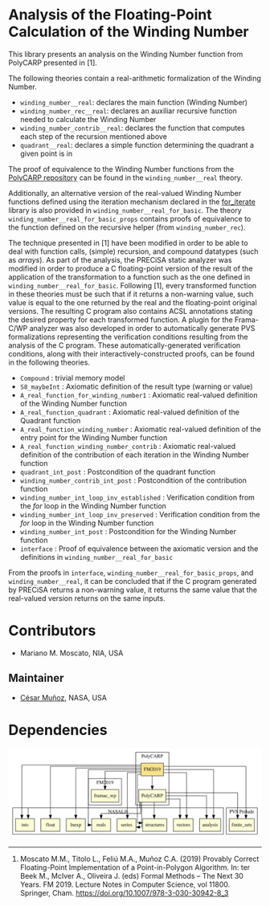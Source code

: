 # Analysis of the Floating-Point Calculation of the Winding Number 

This library presents an analysis on the Winding Number function from PolyCARP presented in [1].

The following theories contain a real-arithmetic formalization of the Winding Number.

* `winding_number__real`: declares the main function (Winding Number)
* `winding_number_rec__real`: declares an auxiliar recursive function needed to calculate the Winding Number
* `winding_number_contrib__real`: declares the function that computes each step of the recursion mentioned above
* `quadrant__real`: declares a simple function determining the quadrant a given point is in

The proof of equivalence to the Winding Number functions from the [PolyCARP repository] can be found in the `winding_number__real` theory.

Additionally, an alternative version of the real-valued Winding Number functions defined using the iteration mechanism declared in the [for_iterate] library is also provided in `winding_number__real_for_basic`. The theory `winding_number__real_for_basic_props` contains proofs of equivalence to the function defined on the recursive helper (from `winding_number_rec`).

The technique presented in [1] have been modified in order to be able to deal with function calls, (simple) recursion, and compound datatypes (such as _arrays_). As part of the analysis, the PRECiSA static analyzer was modified in order to produce a C floating-point version of the result of the application of the transformation to a function such as the one defined in `winding_number__real_for_basic`. Following [1], every transformed function in these theories must be such that if it returns a non-warning value, such value is equal to the one returned by the real and the floating-point original versions. The resulting C program also contains ACSL annotations stating the desired property for each transformed function. A plugin for the Frama-C/WP analyzer was also developed in order to automatically generate PVS formalizations representing the verification conditions resulting from the analysis of the C program. These automatically-generated verification conditions, along with their interactively-constructed proofs, can be found in the following theories.

* `Compound` : trivial memory model
* `S8_maybeInt` : Axiomatic definition of the result type (warning or value)
* `A_real_function_for_winding_number1` : Axiomatic real-valued definition of the Winding Number function
* `A_real_function_quadrant` : Axiomatic real-valued definition of the Quadrant function
* `A_real_function_winding_number` : Axiomatic real-valued definition of the entry point for the Winding Number function
* `A_real_function_winding_number_contrib` : Axiomatic real-valued definition of the contribution of each iteration in the Winding Number function
* `quadrant_int_post` : Postcondition of the quadrant function
* `winding_number_contrib_int_post` : Postcondition of the contribution function
* `winding_number_int_loop_inv_established` : Verification condition from the _for_ loop in the Winding Number function
* `winding_number_int_loop_inv_preserved` : Verification condition from the _for_ loop in the Winding Number function
* `winding_number_int_post` : Postcondition for the Winding Number function
* `interface` : Proof of equivalence between the axiomatic version and the definitions in `winding_number__real_for_basic`

From the proofs in `interface`,  `winding_number__real_for_basic_props`, and `winding_number__real`, it can be concluded that if the C program generated by PRECiSA returns a non-warning value, it returns the same value that the real-valued version returns on the same inputs.

# Contributors
* Mariano M. Moscato, NIA, USA

## Maintainer
* [César Muñoz](http://shemesh.larc.nasa.gov/people/cam), NASA, USA 

# Dependencies

![dependency graph](./FM2019.svg "Dependency Graph")

---

1. Moscato M.M., Titolo L., Feliú M.A., Muñoz C.A. (2019) Provably Correct Floating-Point Implementation of a Point-in-Polygon Algorithm. In: ter Beek M., McIver A., Oliveira J. (eds) Formal Methods – The Next 30 Years. FM 2019. Lecture Notes in Computer Science, vol 11800. Springer, Cham. https://doi.org/10.1007/978-3-030-30942-8_3

[PolyCARP repository]: ../PolyCARP/polygon_contain.pvs

[high-level floating-point formalization from the NASALib]: https://github.com/nasa/pvslib/tree/master/float

[for_iterate]: https://github.com/nasa/pvslib/blob/master/structures/for_iterate.pvs
